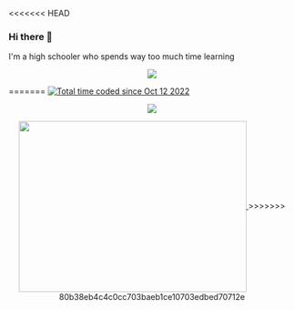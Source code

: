 <<<<<<< HEAD
### Hi there 👋
I'm a high schooler who spends way too much time learning

<p align="center"><a href="https://github.com/anuraghazra/github-readme-stats">
  <img align="center" src="https://github-readme-stats.vercel.app/api?username=aamirazad&show_icons=true&theme=tokyonight" />
</a></p>

=======
<a href="https://wakatime.com/@a74de5a2-6029-42fc-af5a-6c68022b44ae"><img src="https://wakatime.com/badge/user/a74de5a2-6029-42fc-af5a-6c68022b44ae.svg" alt="Total time coded since Oct 12 2022" /></a>
<p align="center"><a href="https://github.com/anuraghazra/github-readme-stats">
  <img align="center" src="https://github-readme-stats.vercel.app/api?username=aamirazad&show_icons=true&theme=tokyonight" />
</a></p>
<p align="center"><a href="https://wakatime.com/@aamira">
  <img align="center" width="400" height="300" src="https://wakatime.com/share/@AamirA/51c985fe-39f5-45c7-b07b-a595e6955ec0.svg" />
</a>
>>>>>>> 80b38eb4c4c0cc703baeb1ce10703edbed70712e
